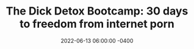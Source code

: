 ---
date: 2022-06-13 06:00:00 -0400
type: Dick Detox 30-Day Bootcamp
title: 'The Dick Detox Bootcamp: 30 days to freedom from internet porn'
description: 'My proven system to quit internet porn, win with women, and gete '
image:
product_info:
  button_text: Enroll now!
  button_url:
  price:
hero:
  hero_type: product
  image:
  heading: 30-day Dick Detox Bootcamp
  text: Accountability, discipline, and brotherhood to finally get off internet porn
page_blocks:
  - _id: block_rich_text
    alignment: center
    text_markdown: |
      ![Mug photo mockup](/assets/images/products/auction-1.jpg)
      ![Mug photo mockup](/assets/images/products/auction-2.jpg)
      ![Mug photo mockup](/assets/images/products/auction-3.jpg)
      ![Mug photo mockup](/assets/images/products/auction-4.jpg)
---